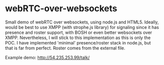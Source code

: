 webRTC-over-websockets
======================

Small demo of webRTC over websockets, using node.js and HTML5.
Ideally, would be best to use XMPP (with strophe.js library) for signaling since it has presence and roster support, with BOSH or even better websockets over XMPP. 
Nevertheless, I will stick to this implementation as this is only the POC. I have implemented 'minimal' presence/roster stack in node.js, but that is far from perfect. Roster comes from the external file.

Example demo: http://54.235.253.99/talk/
